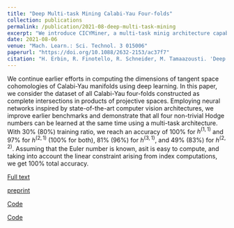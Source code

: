 ```yaml
---
title: "Deep Multi-task Mining Calabi-Yau Four-folds"
collection: publications
permalink: /publication/2021-08-deep-multi-task-mining
excerpt: "We introduce CICYMiner, a multi-task minig architecture capable of reaching perfect accuracy on the prediction of Hodge numbers of CICY 4-folds."
date: 2021-08-06
venue: "Mach. Learn.: Sci. Technol. 3 015006"
paperurl: "https://doi.org/10.1088/2632-2153/ac37f7"
citation: "H. Erbin, R. Finotello, R. Schneider, M. Tamaazousti. 'Deep Multi-task Mining Calabi-Yau Four-folds'. Mach. Learn.: Sci. Technol. 3 01500."
---
```

We continue earlier efforts in computing the dimensions of tangent space cohomologies of Calabi-Yau manifolds using deep learning. In this paper, we consider the dataset of all Calabi-Yau four-folds constructed as complete intersections in products of projective spaces. Employing neural networks inspired by state-of-the-art computer vision architectures, we improve earlier benchmarks and demonstrate that all four non-trivial Hodge numbers can be learned at the same time using a multi-task architecture. With 30% (80%) training ratio, we reach an accuracy of 100% for $h^{(1,1)}$ and 97% for $h^{(2,1)}$ (100% for both), 81% (96%) for $h^{(3,1)}$, and 49% (83%) for $h^{(2,2)}$. Assuming that the Euler number is known, asit is easy to compute, and taking into account the linear constraint arising from index computations, we get 100% total accuracy.

[Full text](https://doi.org/10.1088/2632-2153/ac37f7)

[preprint](https://arxiv.org/abs/2108.02221)

[Code](https://github.com/thesfinox/ml-cicy-4folds)

[Code](https://github.com/robin-schneider/cicy-fourfolds)
